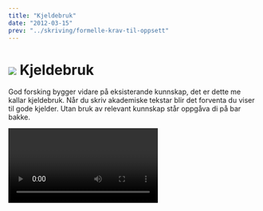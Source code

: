 ```yaml
---
title: "Kjeldebruk"
date: "2012-03-15"
prev: "../skriving/formelle-krav-til-oppsett"
---
```


# ![](/images/illustrasjoner_kildehenvisning_500x450.png) Kjeldebruk

God forsking bygger vidare på eksisterande kunnskap, det er dette me kallar kjeldebruk. Når du skriv akademiske tekstar blir det forventa du viser til gode kjelder. Utan bruk av relevant kunnskap står oppgåva di på bar bakke. 

<Video id="GPR0phJIsuk" />

Å nytte relevante vitskaplege kjelder er ein sentral del av skriveprosessen. 

Kva kjelder som er best å nytte vil varie frå fag til fag, og frå oppgåve til oppgåve. Aktuelle kjelder kan vere alt frå bøker og artiklar til ulike nettsider, nyhende og kart. Bruk problemstillinga til å orientere deg. Snakk gjerne med rettleiar, medstudentar og andre fagfolk for å finne ut kva kjelder som er gode innnan ditt fagfelt. 

# Kvifor skal ein referere til andre sitt arbeid? 

Undervegs i oppgåva di skal du nytte kjeldetilvisningar. Kjeldetilvisinga viser lesaren vidare til referanselista, der ein finn fullstendig informasjon om opphavsperson, årtal og utgjevar. Dette gjer det i sin tur mogeleg for lesaren å enkelt finne tilbake til kjelda.

Nøyaktig dokumentasjon av kjelder gjer lesaren i stand til raskt å:

- finne tilbake til kjeldene
- kontrollere fakta og etterprøve resultata
- setje seg inn i emne

Korrekt føring av kjeldehenvisningar og referanseliste er avgjerande for å unngå plagiat. 
Plagiat er å ha framstilt andre sine resultat, tankar, idear eller formuleringar som om dei var dine eigne. Dette reknast som intellektuelt tjuveri ifølgje [åndsverksloven](https://www.lovdata.no/all/hl-19610512-002.html). Omfattande og/eller medvite plagiat reknast som fusk, og vil få uheldige følgjer for deg som student. 



